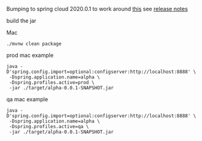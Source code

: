 Bumping to spring cloud 2020.0.1 to work around [this](https://github.com/spring-cloud/spring-cloud-config/issues/1777)
see [release notes](https://github.com/spring-cloud/spring-cloud-release/wiki/Spring-Cloud-2020.0-Release-Notes)

build the jar

Mac
```
./mvnw clean package
```

prod mac example
```
java -D'spring.config.import=optional:configserver:http://localhost:8888' \
 -Dspring.application.name=alpha \
 -Dspring.profiles.active=prod \
 -jar ./target/alpha-0.0.1-SNAPSHOT.jar
```

qa mac example
```
java -D'spring.config.import=optional:configserver:http://localhost:8888' \
 -Dspring.application.name=alpha \
 -Dspring.profiles.active=qa \
 -jar ./target/alpha-0.0.1-SNAPSHOT.jar
```
